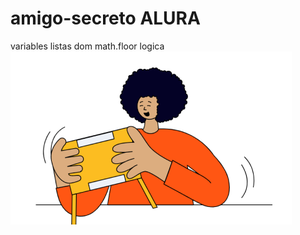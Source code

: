 # amigo-secreto ALURA
variables 
listas 
dom 
math.floor
logica
![alt tex](/assets/amigo-secreto.png)
